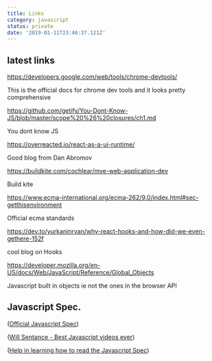 ```yaml
---
title: Links
category: javascript
status: private
date: '2019-01-11T23:46:37.121Z'
---
```


## latest links

https://developers.google.com/web/tools/chrome-devtools/

This is the official docs for chrome dev tools and it looks pretty comprehensive

https://github.com/getify/You-Dont-Know-JS/blob/master/scope%20%26%20closures/ch1.md

You dont know JS

https://overreacted.io/react-as-a-ui-runtime/

Good blog from Dan Abromov

https://buildkite.com/cochlear/mve-web-application-dev

Build kite

https://www.ecma-international.org/ecma-262/9.0/index.html#sec-getthisenvironment

Official ecma standards

https://dev.to/yurkaninryan/why-react-hooks-and-how-did-we-even-gethere-152f

cool blog on Hooks

https://developer.mozilla.org/en-US/docs/Web/JavaScript/Reference/Global_Objects

Javascript built in objects ie not the ones in the browser API

## Javascript Spec.

([Official Javascript Spec](https://tc39.github.io/ecma262/))

([Will Sentance - Best Javascript videos ever](https://www.youtube.com/channel/UCuFEfYOiVxPEHJxskL5MF9g/videos))

([Help in learning how to read the Javascript Spec](https://timothygu.me/es-howto/#what-is-this))

